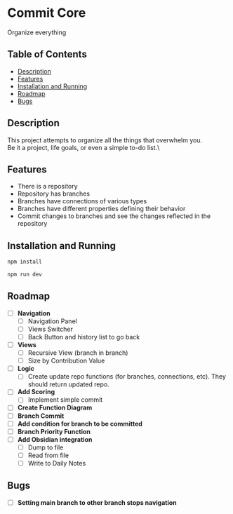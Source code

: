 # Commit Core

Organize everything

## Table of Contents

- [Description](#description)
- [Features](#features)
- [Installation and Running](#Installation-and-Running)
- [Roadmap](#roadmap)
- [Bugs](#bugs)

## Description

This project attempts to organize all the things that overwhelm you.\
Be it a project, life goals, or even a simple to-do list.\

## Features

- There is a repository
- Repository has branches
- Branches have connections of various types
- Branches have different properties defining their behavior
- Commit changes to branches and see the changes reflected in the repository

## Installation and Running

```bash
npm install
```

```bash
npm run dev
```

## Roadmap

- [ ] **Navigation**
	- [ ] Navigation Panel
	- [ ] Views Switcher
	- [ ] Back Button and history list to go back
- [ ] **Views**
	- [ ] Recursive View (branch in branch)
	- [ ] Size by Contribution Value
- [ ] **Logic**
	- [ ] Create update repo functions (for branches, connections, etc). They should return updated repo.
- [ ] **Add Scoring**
	- [ ] Implement simple commit
- [ ] **Create Function Diagram**
- [ ] **Branch Commit**
- [ ] **Add condition for branch to be committed**
- [ ] **Branch Priority Function**
- [ ] **Add Obsidian integration**
	- [ ] Dump to file
	- [ ] Read from file
	- [ ] Write to Daily Notes

## Bugs

- [ ] **Setting main branch to other branch stops navigation**

